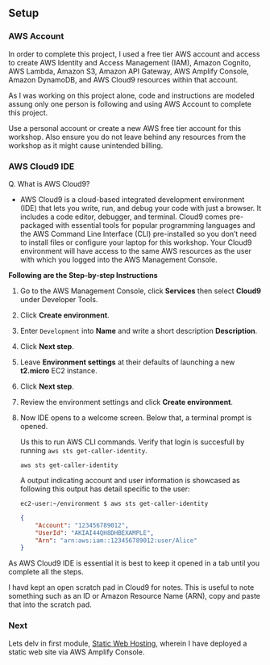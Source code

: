 ## Setup

### AWS Account

In order to complete this project, I used a free tier AWS account and access to
create AWS Identity and Access Management (IAM), Amazon Cognito, AWS Lambda,
Amazon S3, Amazon API Gateway, AWS Amplify Console, Amazon DynamoDB, and AWS 
Cloud9 resources within that account.

As I was working on this project alone, code and instructions are modeled assung only one person is following and using AWS Account to complete this project.

Use a personal account or create a new AWS free tier account for this workshop.
Also ensure you do not leave behind any resources from the workshop as it might cause unintended billing.

### AWS Cloud9 IDE

Q. What is AWS Cloud9?
- AWS Cloud9 is a cloud-based integrated development environment (IDE) that lets
you write, run, and debug your code with just a browser. It includes a code
editor, debugger, and terminal. Cloud9 comes pre-packaged with essential tools
for popular programming languages and the AWS Command Line Interface (CLI)
pre-installed so you don’t need to install files or configure your laptop for
this workshop. Your Cloud9 environment will have access to the same AWS
resources as the user with which you logged into the AWS Management Console.



**Following are the Step-by-step Instructions**

1. Go to the AWS Management Console, click **Services** then select **Cloud9**
   under Developer Tools.

1. Click **Create environment**.

1. Enter `Development` into **Name** and write a short description **Description**.

1. Click **Next step**.

1. Leave **Environment settings** at their defaults of launching a new
   **t2.micro** EC2 instance.

1. Click **Next step**.

1. Review the environment settings and click **Create environment**.

1. Now IDE opens to a welcome screen. Below that, a terminal prompt is opened.

    Us this to run AWS CLI commands.
    Verify that login is succesfull by running `aws sts get-caller-identity`.

    ```console
    aws sts get-caller-identity
    ```

    A output indicating account and user information is showcased as following this output has detail specific to the user:

    ```console
    ec2-user:~/environment $ aws sts get-caller-identity
    ```
    ```json
    {
        "Account": "123456789012",
        "UserId": "AKIAI44QH8DHBEXAMPLE",
        "Arn": "arn:aws:iam::123456789012:user/Alice"
    }
    ```

As AWS Cloud9 IDE is essential it is best to keep it opened in a tab until you complete all the steps.

I havd kept an open scratch pad in Cloud9 for notes.  This is useful to note something such as
an ID or Amazon Resource Name (ARN), copy and paste that into the scratch pad.


### Next

Lets delv in first module, [Static Web Hosting][static-web-hosting], 
wherein I have deployed a static web site via AWS Amplify Console.

[region-table]: https://aws.amazon.com/about-aws/global-infrastructure/regional-product-services/
[static-web-hosting]: ../1_StaticWebHosting/
